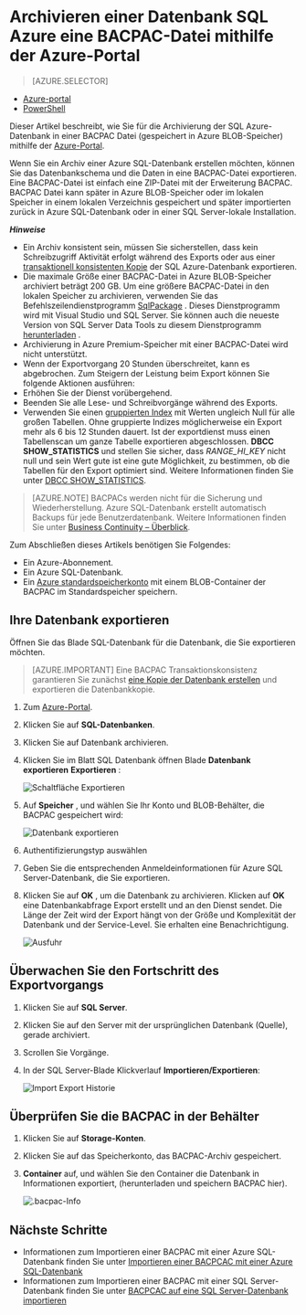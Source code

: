 <properties
    pageTitle="Archivieren einer Datenbank SQL Azure eine BACPAC-Datei mithilfe der Azure-Portal"
    description="Archivieren einer Datenbank SQL Azure eine BACPAC-Datei mithilfe der Azure-Portal"
    services="sql-database"
    documentationCenter=""
    authors="stevestein"
    manager="jhubbard"
    editor=""/>

<tags
    ms.service="sql-database"
    ms.devlang="NA"
    ms.date="08/15/2016"
    ms.author="sstein"
    ms.workload="data-management"
    ms.topic="article"
    ms.tgt_pltfrm="NA"/>


# <a name="archive-an-azure-sql-database-to-a-bacpac-file-using-the-azure-portal"></a>Archivieren einer Datenbank SQL Azure eine BACPAC-Datei mithilfe der Azure-Portal

> [AZURE.SELECTOR]
- [Azure-portal](sql-database-export.md)
- [PowerShell](sql-database-export-powershell.md)

Dieser Artikel beschreibt, wie Sie für die Archivierung der SQL Azure-Datenbank in einer BACPAC Datei (gespeichert in Azure BLOB-Speicher) mithilfe der [Azure-Portal](https://portal.azure.com).

Wenn Sie ein Archiv einer Azure SQL-Datenbank erstellen möchten, können Sie das Datenbankschema und die Daten in eine BACPAC-Datei exportieren. Eine BACPAC-Datei ist einfach eine ZIP-Datei mit der Erweiterung BACPAC. BACPAC Datei kann später in Azure BLOB-Speicher oder im lokalen Speicher in einem lokalen Verzeichnis gespeichert und später importierten zurück in Azure SQL-Datenbank oder in einer SQL Server-lokale Installation. 

***Hinweise***

- Ein Archiv konsistent sein, müssen Sie sicherstellen, dass kein Schreibzugriff Aktivität erfolgt während des Exports oder aus einer [transaktionell konsistenten Kopie](sql-database-copy.md) der SQL Azure-Datenbank exportieren.
- Die maximale Größe einer BACPAC-Datei in Azure BLOB-Speicher archiviert beträgt 200 GB. Um eine größere BACPAC-Datei in den lokalen Speicher zu archivieren, verwenden Sie das Befehlszeilendienstprogramm [SqlPackage](https://msdn.microsoft.com/library/hh550080.aspx) . Dieses Dienstprogramm wird mit Visual Studio und SQL Server. Sie können auch die neueste Version von SQL Server Data Tools zu diesem Dienstprogramm [herunterladen](https://msdn.microsoft.com/library/mt204009.aspx) .
- Archivierung in Azure Premium-Speicher mit einer BACPAC-Datei wird nicht unterstützt.
- Wenn der Exportvorgang 20 Stunden überschreitet, kann es abgebrochen. Zum Steigern der Leistung beim Export können Sie folgende Aktionen ausführen:
 - Erhöhen Sie der Dienst vorübergehend.
 - Beenden Sie alle Lese- und Schreibvorgänge während des Exports.
 - Verwenden Sie einen [gruppierten Index](https://msdn.microsoft.com/library/ms190457.aspx) mit Werten ungleich Null für alle großen Tabellen. Ohne gruppierte Indizes möglicherweise ein Export mehr als 6 bis 12 Stunden dauert. Ist der exportdienst muss einen Tabellenscan um ganze Tabelle exportieren abgeschlossen. **DBCC SHOW_STATISTICS** und stellen Sie sicher, dass *RANGE_HI_KEY* nicht null und sein Wert gute ist eine gute Möglichkeit, zu bestimmen, ob die Tabellen für den Export optimiert sind. Weitere Informationen finden Sie unter [DBCC SHOW_STATISTICS](https://msdn.microsoft.com/library/ms174384.aspx).


> [AZURE.NOTE] BACPACs werden nicht für die Sicherung und Wiederherstellung. Azure SQL-Datenbank erstellt automatisch Backups für jede Benutzerdatenbank. Weitere Informationen finden Sie unter [Business Continuity – Überblick](sql-database-business-continuity.md).

Zum Abschließen dieses Artikels benötigen Sie Folgendes:

- Ein Azure-Abonnement.
- Ein Azure SQL-Datenbank. 
- Ein [Azure standardspeicherkonto](../storage/storage-create-storage-account.md) mit einem BLOB-Container der BACPAC im Standardspeicher speichern.

## <a name="export-your-database"></a>Ihre Datenbank exportieren

Öffnen Sie das Blade SQL-Datenbank für die Datenbank, die Sie exportieren möchten.

> [AZURE.IMPORTANT] Eine BACPAC Transaktionskonsistenz garantieren Sie zunächst [eine Kopie der Datenbank erstellen](sql-database-copy.md) und exportieren die Datenbankkopie. 

1.  Zum [Azure-Portal](https://portal.azure.com).
2.  Klicken Sie auf **SQL-Datenbanken**.
3.  Klicken Sie auf Datenbank archivieren.
4.  Klicken Sie im Blatt SQL Datenbank öffnen Blade **Datenbank exportieren** **Exportieren** :

    ![Schaltfläche Exportieren][1]

5.  Auf **Speicher** , und wählen Sie Ihr Konto und BLOB-Behälter, die BACPAC gespeichert wird:

    ![Datenbank exportieren][2]

6. Authentifizierungstyp auswählen 
7.  Geben Sie die entsprechenden Anmeldeinformationen für Azure SQL Server-Datenbank, die Sie exportieren.
8.  Klicken Sie auf **OK** , um die Datenbank zu archivieren. Klicken auf **OK** eine Datenbankabfrage Export erstellt und an den Dienst sendet. Die Länge der Zeit wird der Export hängt von der Größe und Komplexität der Datenbank und der Service-Level. Sie erhalten eine Benachrichtigung.

    ![Ausfuhr][3]

## <a name="monitor-the-progress-of-the-export-operation"></a>Überwachen Sie den Fortschritt des Exportvorgangs

1.  Klicken Sie auf **SQL Server**.
2.  Klicken Sie auf den Server mit der ursprünglichen Datenbank (Quelle), gerade archiviert.
3.  Scrollen Sie Vorgänge.
4.  In der SQL Server-Blade Klickverlauf **Importieren/Exportieren**:

    ![Import Export Historie][4]

## <a name="verify-the-bacpac-is-in-your-storage-container"></a>Überprüfen Sie die BACPAC in der Behälter

1.  Klicken Sie auf **Storage-Konten**.
2.  Klicken Sie auf das Speicherkonto, das BACPAC-Archiv gespeichert.
3.  **Container** auf, und wählen Sie den Container die Datenbank in Informationen exportiert, (herunterladen und speichern BACPAC hier).

    ![.bacpac-Info][5]  

## <a name="next-steps"></a>Nächste Schritte

- Informationen zum Importieren einer BACPAC mit einer Azure SQL-Datenbank finden Sie unter [Importieren einer BACPCAC mit einer Azure SQL-Datenbank](sql-database-import.md)
- Informationen zum Importieren einer BACPAC mit einer SQL Server-Datenbank finden Sie unter [BACPCAC auf eine SQL Server-Datenbank importieren](https://msdn.microsoft.com/library/hh710052.aspx)



<!--Image references-->
[1]: ./media/sql-database-export/export.png
[2]: ./media/sql-database-export/export-blade.png
[3]: ./media/sql-database-export/export-notification.png
[4]: ./media/sql-database-export/export-history.png
[5]: ./media/sql-database-export/bacpac-archive.png

